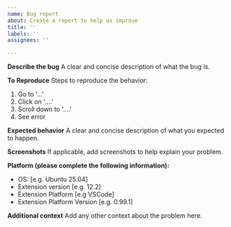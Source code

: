 ```yaml
---
name: Bug report
about: Create a report to help us improve
title: ''
labels: ''
assignees: ''

---
```


**Describe the bug**
A clear and concise description of what the bug is.

**To Reproduce**
Steps to reproduce the behavior:
1. Go to '...'
2. Click on '....'
3. Scroll down to '....'
4. See error

**Expected behavior**
A clear and concise description of what you expected to happen.

**Screenshots**
If applicable, add screenshots to help explain your problem.

**Platform (please complete the following information):**
 - OS: [e.g. Ubuntu 25.04]
 - Extension version [e.g. 12.2]
 - Extension Platform [e.g VSCode]
 - Extension Platform Version [e.g. 0.99.1]

**Additional context**
Add any other context about the problem here.

